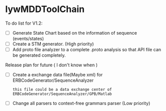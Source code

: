 # lywMDDToolChain

To do list for V1.2:
- [ ] Generate State Chart based on the information of sequence (events/states)
- [ ] Create a STM generator. (High priority)
- [ ] Add proto file analyzer to a complete .proto analysis so that API file can be generated completely.

Release plan for future ( I don't know when )

- [ ] Create a exchange data file(Maybe xml) for ERBCodeGenerator/SequenceAnalyzer

      this file could be a data exchange center of ERBCodeGenerator/SequenceAnalyzer/GPB/Matlab


- [ ] Change all parsers to context-free grammars parser (Low priority) 

